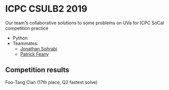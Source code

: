 # ICPC CSULB2 2019

Our team's collaborative solutions to some problems on UVa for ICPC SoCal competition practice
* Python
* Teammates:
  * [Jonathan Sohrabi](https://github.com/jsohrabi)
  * [Patrick Feany](mailto:PatrickFeany@gmail.com)

## Competition results

Foo-Tang Clan (17th place, Q2 fastest solve)
